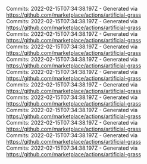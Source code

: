 Commits: 2022-02-15T07:34:38.197Z - Generated via https://github.com/marketplace/actions/artificial-grass
<br>
Commits: 2022-02-15T07:34:38.197Z - Generated via https://github.com/marketplace/actions/artificial-grass
<br>
Commits: 2022-02-15T07:34:38.197Z - Generated via https://github.com/marketplace/actions/artificial-grass
<br>
Commits: 2022-02-15T07:34:38.197Z - Generated via https://github.com/marketplace/actions/artificial-grass
<br>
Commits: 2022-02-15T07:34:38.197Z - Generated via https://github.com/marketplace/actions/artificial-grass
<br>
Commits: 2022-02-15T07:34:38.197Z - Generated via https://github.com/marketplace/actions/artificial-grass
<br>
Commits: 2022-02-15T07:34:38.197Z - Generated via https://github.com/marketplace/actions/artificial-grass
<br>
Commits: 2022-02-15T07:34:38.197Z - Generated via https://github.com/marketplace/actions/artificial-grass
<br>
Commits: 2022-02-15T07:34:38.197Z - Generated via https://github.com/marketplace/actions/artificial-grass
<br>
Commits: 2022-02-15T07:34:38.197Z - Generated via https://github.com/marketplace/actions/artificial-grass
<br>
Commits: 2022-02-15T07:34:38.197Z - Generated via https://github.com/marketplace/actions/artificial-grass
<br>
Commits: 2022-02-15T07:34:38.197Z - Generated via https://github.com/marketplace/actions/artificial-grass
<br>
